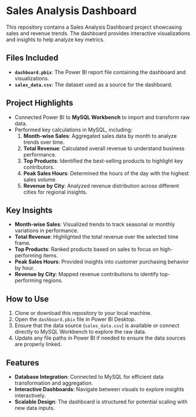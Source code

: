 # Sales Analysis Dashboard

This repository contains a Sales Analysis Dashboard project showcasing sales and revenue trends. The dashboard provides interactive visualizations and insights to help analyze key metrics.

## Files Included
- **`dashboard.pbix`**: The Power BI report file containing the dashboard and visualizations.
- **`sales_data.csv`**: The dataset used as a source for the dashboard.

## Project Highlights
- Connected Power BI to **MySQL Workbench** to import and transform raw data.
- Performed key calculations in MySQL, including:
  1. **Month-wise Sales**: Aggregated sales data by month to analyze trends over time.
  2. **Total Revenue**: Calculated overall revenue to understand business performance.
  3. **Top Products**: Identified the best-selling products to highlight key contributors.
  4. **Peak Sales Hours**: Determined the hours of the day with the highest sales volume.
  5. **Revenue by City**: Analyzed revenue distribution across different cities for regional insights.

## Key Insights
- **Month-wise Sales**: Visualized trends to track seasonal or monthly variations in performance.
- **Total Revenue**: Highlighted the total revenue over the selected time frame.
- **Top Products**: Ranked products based on sales to focus on high-performing items.
- **Peak Sales Hours**: Provided insights into customer purchasing behavior by hour.
- **Revenue by City**: Mapped revenue contributions to identify top-performing regions.

## How to Use
1. Clone or download this repository to your local machine.
2. Open the `dashboard.pbix` file in Power BI Desktop.
3. Ensure that the data source (`sales_data.csv`) is available or connect directly to MySQL Workbench to explore the raw data.
4. Update any file paths in Power BI if needed to ensure the data sources are properly linked.

## Features
- **Database Integration**: Connected to MySQL for efficient data transformation and aggregation.
- **Interactive Dashboards**: Navigate between visuals to explore insights interactively.
- **Scalable Design**: The dashboard is structured for potential scaling with new data inputs.


